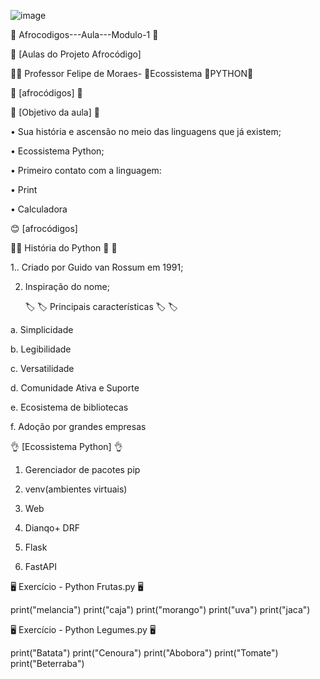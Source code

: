 ![image](https://github.com/mcds04/Afroc-digos---Aula---Modulo-1/assets/100251166/a6ace2ee-cf2f-4405-a74e-d4aa77bf9d0f)

 
 :rocket: Afrocodigos---Aula---Modulo-1 :rocket: 

:stars: [Aulas do Projeto Afrocódigo] 


:technologist: Professor  Felipe de Moraes- :seedling:Ecossistema :snake:PYTHON:snake:


:stars: [afrocódigos] :stars:


:anger: [Objetivo da aula] :anger:

• Sua história e ascensão no meio das linguagens que já existem;

• Ecossistema Python;

• Primeiro contato com a linguagem:

• Print

• Calculadora


:blush: [afrocódigos]

 :closed_book::closed_book: História do Python :closed_book: :closed_book:

1.. Criado por Guido van Rossum em 1991;

2. Inspiração do nome;


	:label: 	:label:  Principais características 	:label: 	:label:

a. Simplicidade

b. Legibilidade

c. Versatilidade

d. Comunidade Ativa e Suporte

e. Ecosistema de bibliotecas

f. Adoção por grandes empresas


:ok_hand:  [Ecossistema Python] 	:ok_hand:

1. Gerenciador de pacotes pip

2. venv(ambientes virtuais)

3. Web

4. Dianqo+ DRF

5. Flask

6. FastAPI

 :desktop_computer: Exercício - Python Frutas.py :desktop_computer:

  print("melancia")
  print("caja")
  print("morango")
  print("uva")
  print("jaca")

  :desktop_computer: Exercício - Python Legumes.py :desktop_computer:

  print("Batata")
  print("Cenoura")
  print("Abobora")
  print("Tomate")
  print("Beterraba")

